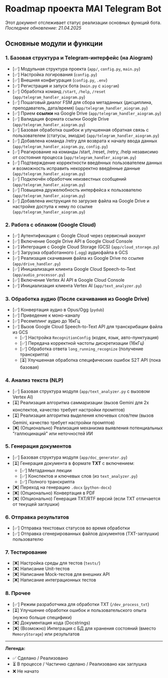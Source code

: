 # Roadmap проекта MAI Telegram Bot

Этот документ отслеживает статус реализации основных функций бота.
*Последнее обновление: 21.04.2025*

## Основные модули и функции

### 1. Базовая структура и Telegram-интерфейс (на Aiogram)
* [✅] Модульная структура проекта (`app/`, `config.py`, `main.py`)
* [✅] Настройка логирования (`config.py`)
* [✅] Внешняя конфигурация (`config.py`, `.env`)
* [✅] Регистрация и запуск бота (`main.py` с `aiogram`)
* [✅] Обработка команд `/start`, `/help`, `/reset` (`app/telegram_handler_aiogram.py`)
* [✅] Пошаговый диалог FSM для сбора метаданных (дисциплина, преподаватель, дата/время) (`app/telegram_handler_aiogram.py`)
* [✅] Прием **ссылки** на Google Drive (`app/telegram_handler_aiogram.py`)
* [✅] Валидация формата ссылки Google Drive (`app/telegram_handler_aiogram.py`)
* [✅] Базовая обработка ошибок и улучшенная обратная связь с пользователем (статусы, эмодзи) (`app/telegram_handler_aiogram.py`)
* [✅] Добавлена команда /retry для возврата к началу ввода данных (`app/telegram_handler_aiogram.py`, `config.py`)
* [✅] Реагирование на команды /start, /reset, /retry, /help независимо от состояния процесса (`app/telegram_handler_aiogram.py`)
* [✅] Подтверждение корректности введённых пользователем данных и возможность исправить некорректно введённые данные (`app/telegram_handler_aiogram.py`)
* [✅] Подключён обработчик неизвестных сообщений (`app/telegram_handler_aiogram.py`)
* [✅] Повышена дружелюбность интерфейса к пользователю (`app/telegram_handler_aiogram.py`)
* [✅] Добавлена инструкция по загрузке файла на Google Drive и настройке доступа к нему по ссылке (`app/telegram_handler_aiogram.py`)

### 2. Работа с облаком (Google Cloud)
* [✅] Аутентификация с Google Cloud через сервисный аккаунт
* [✅] Включение Google Drive API в Google Cloud Console
* [✅] Интеграция с Google Cloud Storage (GCS) (`app/cloud_storage.py`)
* [✅] Загрузка обработанного (`.ogg`) аудиофайла в GCS
* [✅] Реализация скачивания файла из Google Drive по ссылке (`app/drive_handler.py`)
* [✅] Инициализация клиента Google Cloud Speech-to-Text (`app/audio_processor.py`)
* [✅] Включение Vertex AI API в Google Cloud Console
* [✅] Инициализация клиента Vertex AI (`app/text_analyzer.py`)

### 3. Обработка аудио (После скачивания из Google Drive)
* [✅] Конвертация аудио в Opus/Ogg (`pydub`)
* [✅] Приведение к моно-каналу
* [✅] Ресемплинг аудио до 16кГц
* [✅] Вызов Google Cloud Speech-to-Text API для транскрибации файла из GCS
    * [✅] Настройка `RecognitionConfig` (кодек, язык, авто-пунктуация)
    * [✅] Передача корректной частоты дискретизации (16кГц)
    * [✅] Обработка ответа `long_running_recognize` (получение транскрипта)
    * [⏳] Улучшенная обработка специфических ошибок S2T API (пока базовая)

### 4. Анализ текста (NLP)
* [✅] Базовая структура модуля (`app/text_analyzer.py` с вызовом Vertex AI)
* [⏳] Реализация алгоритма саммаризации (вызов Gemini для 2х конспектов, качество требует настройки промптов)
* [⏳] Реализация алгоритма выделения ключевых слов/тем (вызов Gemini, качество требует настройки промптов)
* [❌] (Опционально) Реализация механизма выявления потенциальных "галлюцинаций" или неточностей ИИ

### 5. Генерация документов
* [✅] Базовая структура модуля (`app/doc_generator.py`)
* [⏳] Генерация документа в формате **TXT** с включением:
    * [✅] Метаданных лекции
    * [✅] Конспектов и ключевых слов (из `text_analyzer.py`)
    * [✅] Полного транскрипта
* [❌] Переход на генерацию `.docx` (`python-docx`)
* [❌] (Опционально) Конвертация в PDF
* [❌] (Опционально) Генерация TXT/RTF версий (если TXT отличается от текущей заглушки)

### 6. Отправка результатов
* [✅] Отправка текстовых статусов во время обработки
* [✅] Отправка сгенерированных файлов документов (TXT-заглушки) пользователю

### 7. Тестирование
* [❌] Настройка среды для тестов (`tests/`)
* [❌] Написание Unit-тестов
* [❌] Написание Mock-тестов для внешних API
* [❌] Написание интеграционных тестов

### 8. Прочее
* [✅] Режим разработчика для обработки TXT (`/dev_process_txt`)
* [⏳] Улучшение обработки ошибок и пользовательского опыта (нужно больше специфики)
* [❌] Документация кода (Docstrings)
* [❌] (Возможно) Интеграция с БД для хранения состояний (вместо `MemoryStorage`) или результатов

---
**Легенда:**
* ✅ Сделано / Реализовано
* ⏳ В процессе / Частично сделано / Реализовано как заглушка
* ❌ Не начато
